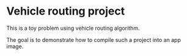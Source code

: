 # Vehicle routing project

This is a toy problem using vehicle routing algorithm.

The goal is to demonstrate how to compile such a project into an app image.
